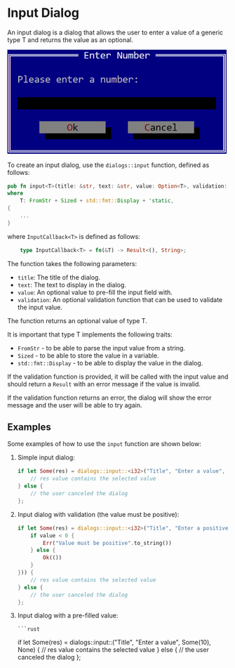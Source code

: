 # Input Dialog

An input dialog is a dialog that allows the user to enter a value of a generic type T and returns the value as an optional.

<img src="img/input_dialog.png" width=500/>


To create an input dialog, use the `dialogs::input` function, defined as follows:

```rust
pub fn input<T>(title: &str, text: &str, value: Option<T>, validation: Option<InputCallback<T>>) -> Option<T>
where
    T: FromStr + Sized + std::fmt::Display + 'static,
{
    ...
}
```

where `InputCallback<T>` is defined as follows:

```rust
    type InputCallback<T> = fn(&T) -> Result<(), String>;
```


The function takes the following parameters:

- `title`: The title of the dialog.
- `text`: The text to display in the dialog.
- `value`: An optional value to pre-fill the input field with.
- `validation`: An optional validation function that can be used to validate the input value.

The function returns an optional value of type T.

It is important that type T implements the following traits:
* `FromStr` - to be able to parse the input value from a string.
* `Sized` - to be able to store the value in a variable.
* `std::fmt::Display` - to be able to display the value in the dialog.

If the validation function is provided, it will be called with the input value and should return a `Result` with an error message if the value is invalid.

If the validation function returns an error, the dialog will show the error message and the user will be able to try again.

## Examples

Some examples of how to use the `input` function are shown below:

1. Simple input dialog:
   
    ```rust
    if let Some(res) = dialogs::input::<i32>("Title", "Enter a value", None, None) {
        // res value contains the selected value
    } else {
        // the user canceled the dialog
    };
    ```

2. Input dialog with validation (the value must be positive):
   
    ```rust
    if let Some(res) = dialogs::input::<i32>("Title", "Enter a positivevalue", None, Some(|&value| {
        if value < 0 {
            Err("Value must be positive".to_string())
        } else {
            Ok(())
        }
    })) {
        // res value contains the selected value
    } else {
        // the user canceled the dialog
    };
    ```

3. Input dialog with a pre-filled value:
   
       ```rust
    if let Some(res) = dialogs::input::<i32>("Title", "Enter a value", Some(10), None) {
        // res value contains the selected value
    } else {
        // the user canceled the dialog
    };
    ```
